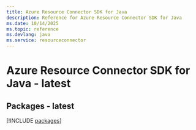 ```yaml
---
title: Azure Resource Connector SDK for Java
description: Reference for Azure Resource Connector SDK for Java
ms.date: 10/14/2025
ms.topic: reference
ms.devlang: java
ms.service: resourceconnector
---
```

# Azure Resource Connector SDK for Java - latest
## Packages - latest
[!INCLUDE [packages](resource-connector-index.md)]